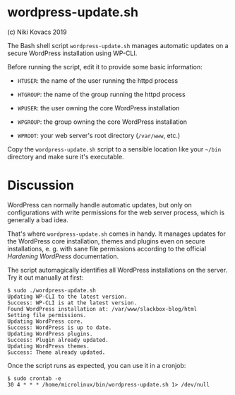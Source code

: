# wordpress-update.sh

(c) Niki Kovacs 2019

The Bash shell script `wordpress-update.sh` manages automatic updates
on a secure WordPress installation using WP-CLI.

Before running the script, edit it to provide some basic information:

  * `HTUSER`: the name of the user running the httpd process

  * `HTGROUP`: the name of the group running the httpd process

  * `WPUSER`: the user owning the core WordPress installation

  * `WPGROUP`: the group owning the core WordPress installation

  * `WPROOT`: your web server's root directory (`/var/www`, etc.)

Copy the `wordpress-update.sh` script to a sensible location like your `~/bin`
directory and make sure it's executable.

# Discussion

WordPress can normally handle automatic updates, but only on configurations
with write permissions for the web server process, which is generally a bad
idea. 

That's where `wordpress-update.sh` comes in handy. It manages updates for the
WordPress core installation, themes and plugins even on secure installations,
e. g. with sane file permissions according to the official *Hardening
WordPress* documentation. 

The script automagically identifies all WordPress installations on the server.
Try it out manually at first:

```
$ sudo ./wordpress-update.sh 
Updating WP-CLI to the latest version.
Success: WP-CLI is at the latest version.
Found WordPress installation at: /var/www/slackbox-blog/html
Setting file permissions.
Updating WordPress core.
Success: WordPress is up to date.
Updating WordPress plugins.
Success: Plugin already updated.
Updating WordPress themes.
Success: Theme already updated.
```

Once the script runs as expected, you can use it in a cronjob:

```
$ sudo crontab -e
30 4 * * * /home/microlinux/bin/wordpress-update.sh 1> /dev/null
```



